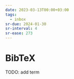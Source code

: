```yaml
---
date: 2023-03-13T00:00+03:00
tags:
  - inbox
sr-due: 2024-01-30
sr-interval: 4
sr-ease: 273
---
```


# BibTeX

TODO: add term
